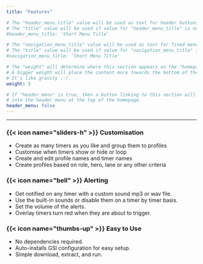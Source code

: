 ```yaml
---
title: "Features"

# The "header_menu_title" value will be used as text for header buttons.
# The "title" value will be used if value for "header_menu_title" is not provided.
#header_menu_title: 'Short Menu Title'

# The "navigation_menu_title" value will be used as text for fixed menu items.
# The "title" value will be used if value for "navigation_menu_title" is not provided.
#navigation_menu_title: 'Short Menu Title'

# The "weight" will determine where this section appears on the "homepage".
# A bigger weight will place the content more towards the bottom of the page.
# It's like gravity ;-).
weight: 5

# If "header_menu" is true, then a button linking to this section will be placed
# into the header menu at the top of the homepage.
header_menu: false
---
```


---

### {{< icon name="sliders-h" >}} Customisation

- Create as many timers as you like and group them to profiles
- Customise when timers show or hide or loop
- Create and edit profile names and timer names
- Create profiles based on role, hero, lane or any other criteria

### {{< icon name="bell" >}} Alerting

- Get notified on any timer with a custom sound mp3 or wav file.
- Use the built-in sounds or disable them on a timer by timer basis.
- Set the volume of the alerts.
- Overlay timers turn red when they are about to trigger.

### {{< icon name="thumbs-up" >}} Easy to Use

- No dependencies required.
- Auto-installs GSI configuration for easy setup.
- Simple download, extract, and run.
